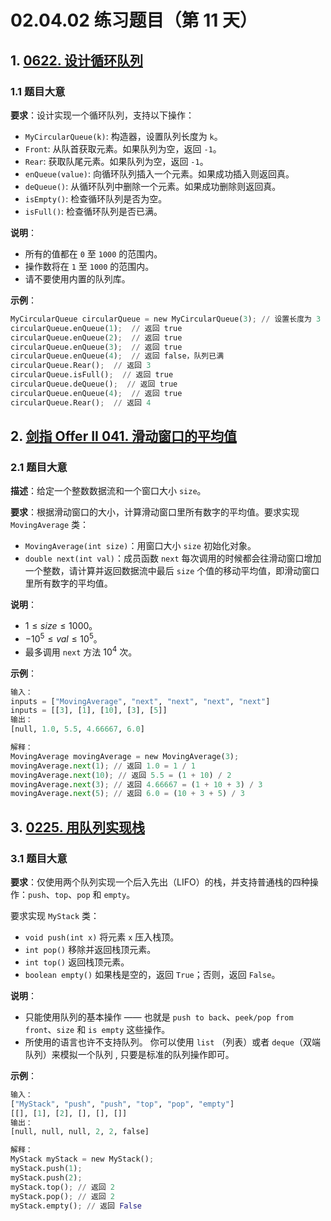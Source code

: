 # 02.04.02 练习题目（第 11 天）

## 1. [0622. 设计循环队列](https://leetcode.cn/problems/design-circular-queue/)

### 1.1 题目大意

**要求**：设计实现一个循环队列，支持以下操作：

- `MyCircularQueue(k)`: 构造器，设置队列长度为 `k`。
- `Front`: 从队首获取元素。如果队列为空，返回 `-1`。
- `Rear`: 获取队尾元素。如果队列为空，返回 `-1`。
- `enQueue(value)`: 向循环队列插入一个元素。如果成功插入则返回真。
- `deQueue()`: 从循环队列中删除一个元素。如果成功删除则返回真。
- `isEmpty()`: 检查循环队列是否为空。
- `isFull()`: 检查循环队列是否已满。

**说明**：

- 所有的值都在 `0` 至 `1000` 的范围内。
- 操作数将在 `1` 至 `1000` 的范围内。
- 请不要使用内置的队列库。

**示例**：

```python
MyCircularQueue circularQueue = new MyCircularQueue(3); // 设置长度为 3
circularQueue.enQueue(1);  // 返回 true
circularQueue.enQueue(2);  // 返回 true
circularQueue.enQueue(3);  // 返回 true
circularQueue.enQueue(4);  // 返回 false，队列已满
circularQueue.Rear();  // 返回 3
circularQueue.isFull();  // 返回 true
circularQueue.deQueue();  // 返回 true
circularQueue.enQueue(4);  // 返回 true
circularQueue.Rear();  // 返回 4
```

## 2. [剑指 Offer II 041. 滑动窗口的平均值](https://leetcode.cn/problems/qIsx9U/)

### 2.1 题目大意

**描述**：给定一个整数数据流和一个窗口大小 `size`。

**要求**：根据滑动窗口的大小，计算滑动窗口里所有数字的平均值。要求实现 `MovingAverage` 类：

- `MovingAverage(int size)`：用窗口大小 `size` 初始化对象。
- `double next(int val)`：成员函数 `next` 每次调用的时候都会往滑动窗口增加一个整数，请计算并返回数据流中最后 `size` 个值的移动平均值，即滑动窗口里所有数字的平均值。

**说明**：

- $1 \le size \le 1000$。
- $-10^5 \le val \le 10^5$。
- 最多调用 `next` 方法 $10^4$ 次。

**示例**：

```python
输入：
inputs = ["MovingAverage", "next", "next", "next", "next"]
inputs = [[3], [1], [10], [3], [5]]
输出：
[null, 1.0, 5.5, 4.66667, 6.0]

解释：
MovingAverage movingAverage = new MovingAverage(3);
movingAverage.next(1); // 返回 1.0 = 1 / 1
movingAverage.next(10); // 返回 5.5 = (1 + 10) / 2
movingAverage.next(3); // 返回 4.66667 = (1 + 10 + 3) / 3
movingAverage.next(5); // 返回 6.0 = (10 + 3 + 5) / 3
```

## 3. [0225. 用队列实现栈](https://leetcode.cn/problems/implement-stack-using-queues/)

### 3.1 题目大意

**要求**：仅使用两个队列实现一个后入先出（LIFO）的栈，并支持普通栈的四种操作：`push`、`top`、`pop` 和 `empty`。

要求实现 `MyStack` 类：

- `void push(int x)` 将元素 `x` 压入栈顶。
- `int pop()` 移除并返回栈顶元素。
- `int top()` 返回栈顶元素。
- `boolean empty()` 如果栈是空的，返回 `True`；否则，返回 `False`。

**说明**：

- 只能使用队列的基本操作 —— 也就是 `push to back`、`peek/pop from front`、`size` 和 `is empty` 这些操作。
- 所使用的语言也许不支持队列。 你可以使用 `list` （列表）或者 `deque`（双端队列）来模拟一个队列 , 只要是标准的队列操作即可。

**示例**：

```python
输入：
["MyStack", "push", "push", "top", "pop", "empty"]
[[], [1], [2], [], [], []]
输出：
[null, null, null, 2, 2, false]

解释：
MyStack myStack = new MyStack();
myStack.push(1);
myStack.push(2);
myStack.top(); // 返回 2
myStack.pop(); // 返回 2
myStack.empty(); // 返回 False
```